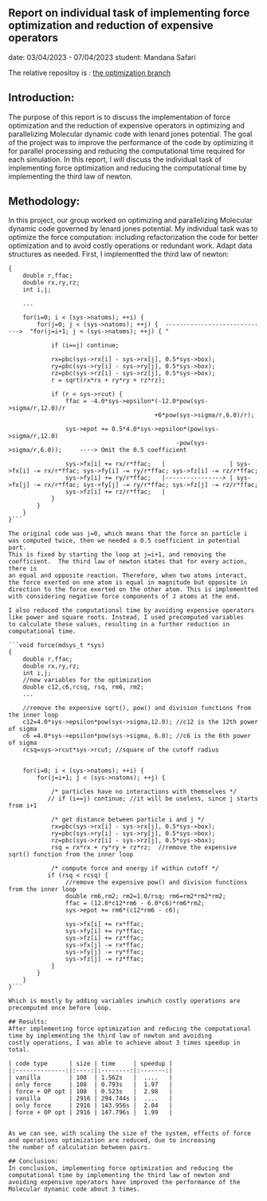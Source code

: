 ## Report on individual task of implementing force optimization and reduction of expensive operators
date: 03/04/2023 - 07/04/2023
student: Mandana Safari

The relative repositoy is : [the optimization branch](https://github.com/Project-MD-GPS/ljmd/tree/optimization)

## Introduction:
The purpose of this report is to discuss the implementation of force optimization and the reduction of expensive operators in optimizing 
and parallelizing Molecular dynamic code with lenard jones potential. 
The goal of the project was to improve the performance of the code by optimizing it for parallel processing and reducing the computational
time required for each simulation. In this report, I will discuss the individual task of implementing force optimization and reducing the 
computational time by implementing the third law of newton.

## Methodology:
In this project, our group worked on optimizing and parallelizing Molecular dynamic code governed by lenard jones potential.
 My individual task was to optimize the force computation: including refactorization the code for better optimization and to avoid costly
operations or redundant work. Adapt data structures as needed. 
First, I implementted the third law of newton:

```static void force(mdsys_t *sys)
{
    double r,ffac;
    double rx,ry,rz;
    int i,j;

    ...
    
    for(i=0; i < (sys->natoms); ++i) {    
        for(j=0; j < (sys->natoms); ++j) {  ----------------------------->  "for(j=i+1; j < (sys->natoms); ++j) { "

            if (i==j) continue;

            rx=pbc(sys->rx[i] - sys->rx[j], 0.5*sys->box); 
            ry=pbc(sys->ry[i] - sys->ry[j], 0.5*sys->box);
            rz=pbc(sys->rz[i] - sys->rz[j], 0.5*sys->box);
            r = sqrt(rx*rx + ry*ry + rz*rz);

            if (r < sys->rcut) {
                ffac = -4.0*sys->epsilon*(-12.0*pow(sys->sigma/r,12.0)/r
                                         +6*pow(sys->sigma/r,6.0)/r);

                sys->epot += 0.5*4.0*sys->epsilon*(pow(sys->sigma/r,12.0)  
                                               -pow(sys->sigma/r,6.0));     ----> Omit the 0.5 coefficient

                sys->fx[i] += rx/r*ffac;   |                  | sys->fx[i] -= rx/r*ffac; sys->fy[i] -= ry/r*ffac; sys->fz[i] -= rz/r*ffac;
                sys->fy[i] += ry/r*ffac;   |----------------> | sys->fx[j] -= rx/r*ffac; sys->fy[j] -= ry/r*ffac; sys->fz[j] -= rz/r*ffac;
                sys->fz[i] += rz/r*ffac;   |
            }
        }
    }
}```

The original code was j=0, which means that the force on particle i was computed twice, then we needed a 0.5 coefficient in potential part.
This is fixed by starting the loop at j=i+1, and removing the coefficient.  The third law of newton states that for every action, there is
an equal and opposite reaction. Therefore, when two atoms interact, the force exerted on one atom is equal in magnitude but opposite in 
direction to the force exerted on the other atom. This is implementted with considering negative force components of J atoms at the end.

I also reduced the computational time by avoiding expensive operators like power and square roots. Instead, I used precomputed variables
to calculate these values, resulting in a further reduction in computational time.

```void force(mdsys_t *sys)
{
    double r,ffac;
    double rx,ry,rz;
    int i,j;
    //new variables for the optimization
    double c12,c6,rcsq, rsq, rm6, rm2;
    ...

    //remove the expensive sqrt(), pow() and division functions from the inner loop
    c12=4.0*sys->epsilon*pow(sys->sigma,12.0); //c12 is the 12th power of sigma
    c6 =4.0*sys->epsilon*pow(sys->sigma, 6.0); //c6 is the 6th power of sigma
    rcsq=sys->rcut*sys->rcut; //square of the cutoff radius


    for(i=0; i < (sys->natoms); ++i) {
        for(j=i+1; j < (sys->natoms); ++j) {

            /* particles have no interactions with themselves */
           // if (i==j) continue; //it will be useless, since j starts from i+1

            /* get distance between particle i and j */
            rx=pbc(sys->rx[i] - sys->rx[j], 0.5*sys->box);
            ry=pbc(sys->ry[i] - sys->ry[j], 0.5*sys->box);
            rz=pbc(sys->rz[i] - sys->rz[j], 0.5*sys->box);
            rsq = rx*rx + ry*ry + rz*rz;  //remove the expensive sqrt() function from the inner loop

            /* compute force and energy if within cutoff */
           if (rsq < rcsq) {
                //remove the expensive pow() and division functions from the inner loop
                double rm6,rm2; rm2=1.0/rsq; rm6=rm2*rm2*rm2;
                ffac = (12.0*c12*rm6 - 6.0*c6)*rm6*rm2;
                sys->epot += rm6*(c12*rm6 - c6); 

                sys->fx[i] += rx*ffac;
                sys->fy[i] += ry*ffac;
                sys->fz[i] += rz*ffac;
                sys->fx[j] -= rx*ffac;  
                sys->fy[j] -= ry*ffac;
                sys->fz[j] -= rz*ffac;
            }
        }
    }
}```

Which is mostly by adding variables inwhich costly operations are precomputed once before loop. 

## Results:
After implementing force optimization and reducing the computational time by implementing the third law of newton and avoiding 
costly operations, I was able to achieve about 3 times speedup in total. 

| code type      | size | time     | speedup |
|:--------------:|:----:|:--------:|:-------:|
| vanilla        | 108  | 1.562s   |  ....   |
| only force     | 108  | 0.793s   |  1.97   |
| force + OP opt | 108  | 0.523s   |  2.98   |
| vanilla        | 2916 | 294.744s |  ....   |
| only force     | 2916 | 143.956s |  2.04   |
| force + OP opt | 2916 | 147.796s |  1.99   |

                   
As we can see, with scaling the size of the system, effects of force and operations optimization are reduced, due to increasing 
the number of calculation between pairs.

## Conclusion:
In conclusion, implementing force optimization and reducing the computational time by implementing the third law of newton and 
avoiding expensive operators have improved the performance of the Molecular dynamic code about 3 times. 

